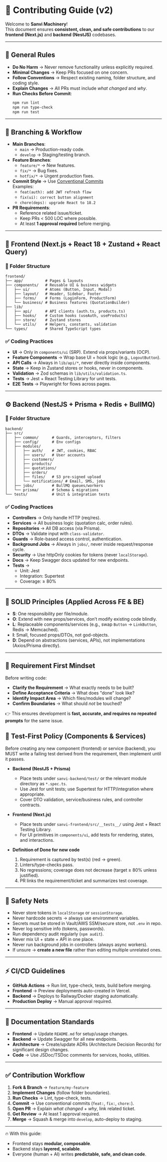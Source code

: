 # 🤝 Contributing Guide (v2)

Welcome to **Sanvi Machinery**!  
This document ensures **consistent, clean, and safe contributions** to our **frontend (Next.js)** and **backend (NestJS)** codebases.

---

## 📜 General Rules
- **Do No Harm** → Never remove functionality unless explicitly required.  
- **Minimal Changes** → Keep PRs focused on one concern.  
- **Follow Conventions** → Respect existing naming, folder structure, and coding style.  
- **Explain Changes** → All PRs must include *what changed* and *why*.  
- **Run Checks Before Commit**:
  ```bash
  npm run lint
  npm run type-check
  npm run test
  ```

---

## 🌿 Branching & Workflow
- **Main Branches**:
  - `main` → Production-ready code.  
  - `develop` → Staging/testing branch.  
- **Feature Branches**:
  - `feature/*` → New features.  
  - `fix/*` → Bug fixes.  
  - `hotfix/*` → Urgent production fixes.  
- **Commit Style** → Use [Conventional Commits](https://www.conventionalcommits.org/)  
  Examples:  
  - `feat(auth): add JWT refresh flow`  
  - `fix(ui): correct button alignment`  
  - `chore(deps): upgrade React to 18.2`  
- **PR Requirements**:
  - Reference related issue/ticket.  
  - Keep PRs < 500 LOC where possible.  
  - At least **1 approval required** before merging.  

---

## 🎨 Frontend (Next.js + React 18 + Zustand + React Query)

### 📂 Folder Structure
```
frontend/
├── app/          # Pages & layouts
├── components/   # Reusable UI & business widgets
│   ├── ui/       # Atoms (Button, Input, Modal)
│   ├── layout/   # Header, Sidebar, Footer
│   ├── forms/    # Forms (LoginForm, ProductForm)
│   └── business/ # Business features (QuotationBuilder)
├── lib/          
│   ├── api/      # API clients (auth.ts, products.ts)
│   ├── hooks/    # Custom hooks (useAuth, useProducts)
│   ├── store/    # Zustand stores
│   └── utils/    # Helpers, constants, validation
└── types/        # Shared TypeScript types
```

### ✅ Coding Practices
- **UI** → Only in `components/ui` (SRP). Extend via props/variants (OCP).  
- **Feature Components** → Wrap base UI + hook logic (e.g., `LogoutButton`).  
- **API Calls** → Always in `lib/api/*`, never directly inside components.  
- **State** → Keep in Zustand stores or hooks, never in components.  
- **Validation** → Zod schemas in `lib/utils/validation.ts`.  
- **Tests** → Jest + React Testing Library for unit tests.  
- **E2E Tests** → Playwright for flows across pages.  

---

## ⚙️ Backend (NestJS + Prisma + Redis + BullMQ)

### 📂 Folder Structure
```
backend/
├── src/
│   ├── common/      # Guards, interceptors, filters
│   ├── config/      # Env configs
│   ├── modules/     
│   │   ├── auth/    # JWT, cookies, RBAC
│   │   ├── users/   # User accounts
│   │   ├── customers/
│   │   ├── products/
│   │   ├── quotations/
│   │   ├── orders/
│   │   ├── files/   # S3 pre-signed upload
│   │   └── notifications/ # Email, SMS, jobs
│   ├── jobs/        # BullMQ queues/workers
│   └── prisma/      # Schema & migrations
└── tests/           # Unit & integration tests
```

### ✅ Coding Practices
- **Controllers** → Only handle HTTP (req/res).  
- **Services** → All business logic (quotation calc, order rules).  
- **Repositories** → All DB access (via Prisma).  
- **DTOs** → Validate input with `class-validator`.  
- **Guards** → Role-based access control, authentication.  
- **Background Jobs** → Always in `jobs/`, never inside request/response cycle.  
- **Security** → Use httpOnly cookies for tokens (never `localStorage`).  
- **Docs** → Keep Swagger docs updated for new endpoints.  
- **Tests** →  
  - Unit: Jest  
  - Integration: Supertest  
  - Coverage: ≥ 80%  

---

## 🔑 SOLID Principles (Applied Across FE & BE)
- **S**: One responsibility per file/module.  
- **O**: Extend with new props/services, don’t modify existing code blindly.  
- **L**: Replaceable components/services (e.g., swap `Button` → `LinkButton`, Redis → Memcached).  
- **I**: Small, focused props/DTOs, not god-objects.  
- **D**: Depend on abstractions (services, APIs), not implementations (Axios/Prisma directly).  

---

## 🧠 Requirement First Mindset
Before writing code:  
- **Clarify the Requirement** → What exactly needs to be built?  
- **Define Acceptance Criteria** → What does "done" look like?  
- **Identify Impact Area** → Which files/modules will change?  
- **Confirm Boundaries** → What should *not* be touched?  

👉 This ensures development is **fast, accurate, and requires no repeated prompts** for the same issue.  

## 🧪 Test-First Policy (Components & Services)
Before creating any new component (frontend) or service (backend), you MUST write a failing test derived from the requirement, then implement until it passes.

- **Backend (NestJS + Prisma)**  
  - Place tests under `sanvi-backend/test/` or the relevant module directory as `*.spec.ts`.  
  - Use Jest for unit tests; use Supertest for HTTP/integration where appropriate.  
  - Cover DTO validation, service/business rules, and controller contracts.  

- **Frontend (Next.js)**  
  - Place tests under `sanvi-frontend/src/__tests__/` using Jest + React Testing Library.  
  - For UI primitives in `components/ui`, add tests for rendering, states, and interactions.  

- **Definition of Done for new code**  
  1) Requirement is captured by test(s) (red → green).  
  2) Linters/type-checks pass.  
  3) No regressions; coverage does not decrease (target ≥ 80% unless justified).  
  4) PR links the requirement/ticket and summarizes test coverage.  

---

## 🚦 Safety Nets
- Never store tokens in `localStorage` or `sessionStorage`.  
- Never hardcode secrets → always use environment variables.  
- Secrets must be stored in Vault/AWS SSM/secure store, not `.env` in repo.  
- Never log sensitive info (tokens, passwords).  
- Run dependency audit regularly (`npm audit`).  
- Never mix UI + state + API in one place.  
- Never run background jobs in controllers (always async workers).  
- If unsure → **create a new file** rather than editing multiple unrelated ones.  

---

## ⚡ CI/CD Guidelines
- **GitHub Actions** → Run lint, type-check, tests, build before merging.  
- **Frontend** → Preview deployments auto-created in Vercel.  
- **Backend** → Deploys to Railway/Docker staging automatically.  
- **Production Deploy** → Manual approval required.  

---

## 📘 Documentation Standards
- **Frontend** → Update `README.md` for setup/usage changes.  
- **Backend** → Update Swagger for all new endpoints.  
- **Architecture** → Create/update ADRs (Architecture Decision Records) for significant design changes.  
- **Code** → Use JSDoc/TSDoc comments for services, hooks, utilities.  

---

## ✅ Contribution Workflow
1. **Fork & Branch** → `feature/my-feature`  
2. **Implement Changes** (follow folder boundaries).  
3. **Run Checks** → Lint, type-check, tests.  
4. **Commit** → Use conventional commits (`feat:`, `fix:`, `chore:`).  
5. **Open PR** → Explain *what changed* + *why*, link related ticket.  
6. **Get Review** → At least 1 approval required.  
7. **Merge** → Squash & merge into `develop`, auto-deploy to staging.  

---

🔥 With this guide:  
- Frontend stays **modular, composable**.  
- Backend stays **layered, scalable**.  
- Everyone (human + AI) writes **predictable, safe, and clean code**.
